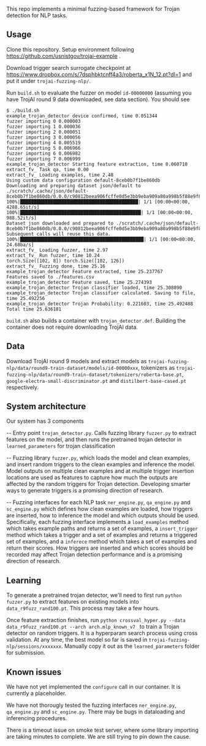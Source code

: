This repo implements a minimal fuzzing-based framework for Trojan detection for NLP tasks. 

## Usage

Clone this repository. Setup environment following https://github.com/usnistgov/trojai-example .

Download trigger search surrogate checkpoint at https://www.dropbox.com/s/7dsphbktcnff4a3/roberta_x1N_12.pt?dl=1 and put it under `trojai-fuzzing-nlp/`.

Run `build.sh` to evaluate the fuzzer on model `id-00000000` (assuming you have TrojAI round 9 data downloaded, see data section). You should see

```
$ ./build.sh
example_trojan_detector device confirmed, time 0.051344
fuzzer importing 0 0.000003
fuzzer importing 1 0.000036
fuzzer importing 2 0.000051
fuzzer importing 3 0.000056
fuzzer importing 4 0.005519
fuzzer importing 5 0.006966
fuzzer importing 6 0.006982
fuzzer importing 7 0.006999
example_trojan_detector Starting feature extraction, time 0.060710
extract_fv_ Task qa, time 0.00
extract_fv_ Loading examples, time 2.48
Using custom data configuration default-8ceb0b7f1be860db
Downloading and preparing dataset json/default to ./scratch/.cache/json/default-8ceb0b7f1be860db/0.0.0/c90812beea906fcffe0d5e3bb9eba909a80a998b5f88e9f8acbd320aa91acfde...
100%|███████████████████████████████████████████| 1/1 [00:00<00:00, 4288.65it/s]
100%|████████████████████████████████████████████| 1/1 [00:00<00:00, 988.52it/s]
Dataset json downloaded and prepared to ./scratch/.cache/json/default-8ceb0b7f1be860db/0.0.0/c90812beea906fcffe0d5e3bb9eba909a80a998b5f88e9f8acbd320aa91acfde. Subsequent calls will reuse this data.
100%|█████████████████████████████████████████████| 1/1 [00:00<00:00, 24.68ba/s]
extract_fv_ Loading fuzzer, time 2.97
extract_fv_ Run fuzzer, time 10.24
torch.Size([102, 8]) torch.Size([102, 126])
extract_fv_ Fuzzing done, time 25.16
example_trojan_detector Feature extracted, time 25.237767
Features saved to ./features.csv
example_trojan_detector Feature saved, time 25.274393
example_trojan_detector Trojan classifier loaded, time 25.308890
example_trojan_detector Trojan classifier calculated. Saving to file, time 25.492256
example_trojan_detector Trojan Probability: 0.221603, time 25.492488
Total time 25.636181

```

`build.sh` also builds a container with `trojan_detector.def`. Building the container does not require downloading TrojAI data.

## Data

Download TrojAI round 9 models and extract models as `trojai-fuzzing-nlp/data/round9-train-dataset/models/id-00000xxx`, tokenizers as `trojai-fuzzing-nlp/data/round9-train-dataset/tokenizers/roberta-base.pt`, `google-electra-small-discriminator.pt` and `distilbert-base-cased.pt` respectively.


## System architecture

Our system has 3 components

-- Entry point `trojan_detector.py`. Calls fuzzing library `fuzzer.py` to extract features on the model, and then runs the pretrained trojan detector in `learned_parameters` for trojan classification

-- Fuzzing library `fuzzer.py`, which loads the model and clean examples, and insert random triggers to the clean examples and inference the model. Model outputs on multiple clean examples and at multiple trigger insertion locations are used as features to capture how much the outputs are affected by the random triggers for Trojan detection. Developing smarter ways to generate triggers is a promising direction of research.

-- Fuzzing interfaces for each NLP task `ner_engine.py`, `qa_engine.py` and `sc_engine.py` which defines how clean examples are loaded, how triggers are inserted, how to inference the model and which outputs should be used. Specifically, each fuzzing interface implements a `load_examples` method which takes example paths and returns a set of examples, a `insert_trigger` method which takes a trigger and a set of examples and returns a triggered set of examples, and a `inferece` method which takes a set of examples and return their scores. How triggers are inserted and which scores should be recorded may affect Trojan detection performance and is a promising direction of research.

## Learning

To generate a pretrained trojan detector, we'll need to first run `python fuzzer.py` to extract features on existing models into `data_r9fuzz_rand100.pt`. This process may take a few hours.

Once feature extraction finishes, run `python crossval_hyper.py --data data_r9fuzz_rand100.pt --arch arch.mlp_known_v7 ` to train a Trojan detector on random triggers. It is a hyperparam search process using cross validation. At any time, the best model so far is saved in `trojai-fuzzing-nlp/sessions/xxxxxxx`. Manually copy it out as the `learned_parameters` folder for submission.


## Known issues

We have not yet implemented the `configure` call in our container. It is currently a placeholder.

We have not thorougly tested the fuzzing interfaces `ner_engine.py`, `qa_engine.py` and `sc_engine.py`. There may be bugs in dataloading and inferencing procedures.

There is a timeout issue on smoke test server, where some library importing are taking minutes to complete. We are still trying to pin down the cause.
